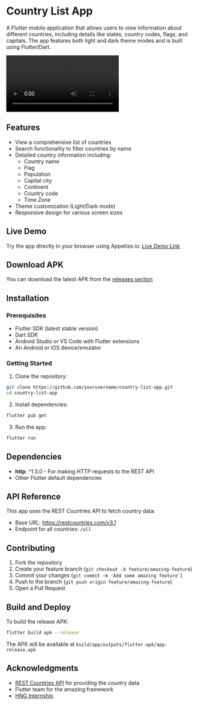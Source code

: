 # Country List App

A Flutter mobile application that allows users to view information about different countries, including details like states, country codes, flags, and capitals. The app features both light and dark theme modes and is built using Flutter/Dart.

![App Demo](Media/Screen_Recording.mp4)

## Features

- View a comprehensive list of countries
- Search functionality to filter countries by name
- Detailed country information including:
  - Country name
  - Flag
  - Population
  - Capital city
  - Continent
  - Country code
  - Time Zone
- Theme customization (Light/Dark mode)
- Responsive design for various screen sizes

## Live Demo

Try the app directly in your browser using Appetize.io:
[Live Demo Link](https://appetize.io/app/b_r3pqzu5zr2wqabyams7jg34klm)

## Download APK

You can download the latest APK from the [releases section](https://github.com/d3mastermind/globalia/tree/4178ac3cd95719c5e1911a4788776f31bcb5a331/APK)


## Installation

### Prerequisites

- Flutter SDK (latest stable version)
- Dart SDK
- Android Studio or VS Code with Flutter extensions
- An Android or iOS device/emulator

### Getting Started

1. Clone the repository:
```bash
git clone https://github.com/yourusername/country-list-app.git
cd country-list-app
```

2. Install dependencies:
```bash
flutter pub get
```

3. Run the app:
```bash
flutter run
```

## Dependencies

- **http**: ^1.3.0 - For making HTTP requests to the REST API
- Other Flutter default dependencies

## API Reference

This app uses the REST Countries API to fetch country data:
- Base URL: https://restcountries.com/v3.1
- Endpoint for all countries: `/all`


## Contributing

1. Fork the repository
2. Create your feature branch (`git checkout -b feature/amazing-feature`)
3. Commit your changes (`git commit -m 'Add some amazing feature'`)
4. Push to the branch (`git push origin feature/amazing-feature`)
5. Open a Pull Request

## Build and Deploy

To build the release APK:

```bash
flutter build apk --release
```

The APK will be available at `build/app/outputs/flutter-apk/app-release.apk`


## Acknowledgments

- [REST Countries API](https://restcountries.com/) for providing the country data
- Flutter team for the amazing framework
- [HNG Internship](https://hng.tech/internship)